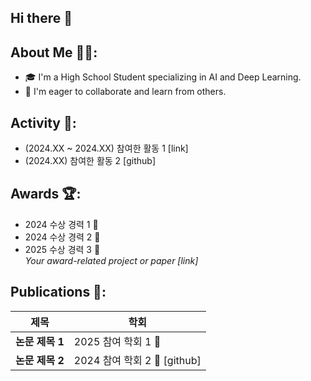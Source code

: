 ## Hi there 👋

<!--
**HANJAEWOONG1233/HANJAEWOONG1233** is a ✨ _special_ ✨ repository because its `README.md` (this file) appears on your GitHub profile.

Here are some ideas to get you started:
# Jaewong Han

![Profile Image](your-image-url) <!-- 프로필 이미지가 있다면 추가 -->

## About Me 🧑‍💻:
- 🎓 I'm a High School Student specializing in AI and Deep Learning.
- 🤝 I'm eager to collaborate and learn from others.

## Activity 🌟:
- (2024.XX ~ 2024.XX) 참여한 활동 1 [link]
- (2024.XX) 참여한 활동 2 [github]

## Awards 🏆:
- 2024 수상 경력 1 🥇
- 2024 수상 경력 2 🥈
- 2025 수상 경력 3 🥉  
  _Your award-related project or paper [link]_

## Publications 📄:

| 제목 | 학회 |
|------|------|
| **논문 제목 1** | 2025 참여 학회 1 📎 |
| **논문 제목 2** | 2024 참여 학회 2 📎 [github] |

